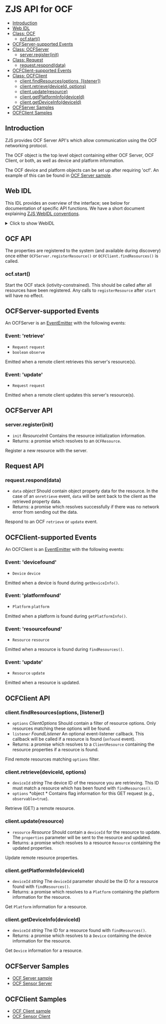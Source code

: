 ZJS API for OCF
===============

* [Introduction](#introduction)
* [Web IDL](#web-idl)
* [Class: OCF](#ocf-api)
  * [ocf.start()](#ocfstart)
* [OCFServer-supported Events](#ocfserver-supported-events)
* [Class: OCFServer](#ocfserver-api)
  * [server.register(init)](#serverregisterinit)
* [Class: Request](#request-api)
  * [request.respond(data)](#requestresponddata)
* [OCFClient-supported Events](#ocfclient-supported-events)
* [Class: OCFClient](#ocfclient-api)
  * [client.findResources(options, [listener])](#clientfindresourcesoptions-listener)
  * [client.retrieve(deviceId, options)](#clientretrievedeviceid-options)
  * [client.update(resource)](#clientupdateresource)
  * [client.getPlatformInfo(deviceId)](#clientgetplatforminfodeviceid)
  * [client.getDeviceInfo(deviceId)](#clientgetdeviceinfodeviceid)
* [OCFServer Samples](#ocfserver-samples)
* [OCFClient Samples](#ocfclient-samples)

Introduction
------------
ZJS provides OCF Server API's which allow communication using the OCF networking
protocol.

The OCF object is the top level object containing either OCF Server,
OCF Client, or both, as well as device and platform information.

The OCF device and platform objects can be set up after requiring 'ocf'. An
example of this can be found in [OCF Server sample](../samples/OcfServer.js).

Web IDL
-------
This IDL provides an overview of the interface; see below for
documentation of specific API functions.  We have a short document
explaining [ZJS WebIDL conventions](Notes_on_WebIDL.md).

<details>
<summary>Click to show WebIDL</summary>
<pre>
// require returns an OCFObject
// var ocf = require('ocf');
<p>[ReturnFromRequire]
interface OCFObject {
    attribute OCFServer server;         // OCF server object
    attribute OCFClient client;         // OCF client object
    attribute Platform platform;        // OCF platform info
    attribute Device device;            // OCF device info
    void start();
};<p>dictionary Platform {
    string id;
    string osVersion;
    string model;
    string manufacturerName;
    string manufacturerURL;
    string manufacturerDate;
    string platformVersion;
    string firmwareVersion;
    string supportURL;
};<p>dictionary Device {
    string uuid;
    string name;
    string dataModels;
    string coreSpecVersion;
};<p>///////////////////////////////////////////
// OCF Server
///////////////////////////////////////////<p>[ExternalInterface=(EventEmitter)]
interface OCFServer: EventEmitter {
    Promise<OCFResource> register(ResourceInit init);
};<p>dictionary ResourceInit {
    string resourcePath;      // OCF resource path
    string[] resourceTypes;   // List of resource types
    string[] interfaces;      // List of interfaces for resource types
    boolean discoverable;     // Is resource discoverable
    boolean observable;       // Is resource observable
    boolean secure;           // Is resource security enabled
    boolean slow;             // Is resource a slow reader
    object properties;        // Dictionary of resource properties
};<p>dictionary Resource {
    string resourcePath;      // Path for this resource
    object properties;        // Application specific resource properties
};<p>interface Request {
    attribute OCFResource target;       // Target/destination resource
    attribute OCFResource source;       // Source/origin resource
    attribute object data;              // resource representation
    Promise<void> respond(object data);
};<p>///////////////////////////////////////////
// OCF Client
///////////////////////////////////////////<p>[ExternalInterface=(EventEmitter)]
interface OCFClient: EventEmitter {
    Promise<Resource> findResources(ClientOptions options, optional FoundListener listener);
    Promise<Resource> retrieve(string deviceId, object options);
    Promise<Resource> update(Resource resource);
    Promise<Platform> getPlatformInfo(string deviceId);
    Promise<Device> getDeviceInfo(string deviceId);
};<p>dictionary ClientOptions {
    string deviceId;
    string resourceType;
    string resourcePath;
};<p>callback FoundListener = void (ClientResource resource);
dictionary ClientResource {
    string deviceId;
    string resourceType;
    string resourcePath;
};<p>typedef long OCFResource; /* THIS WAS ADD JUST TO GET THIS FILE
                             TO COMPILE!!! 7/6/18 */
</pre>
</details>

OCF API
-------
The properties are registered to the system (and available during discovery)
once either `OCFServer.registerResource()` or `OCFClient.findResources()`
is called.

### ocf.start()

Start the OCF stack (iotivity-constrained). This should be called after all
resources have been registered. Any calls to `registerResource` after `start`
will have no effect.

OCFServer-supported Events
--------------------------
An OCFServer is an [EventEmitter](./events.md) with the following events:

### Event: 'retrieve'

* `Request` `request`
* `boolean` `observe`

Emitted when a remote client retrieves this server's resource(s).

### Event: 'update'

* `Request` `request`

Emitted when a remote client updates this server's resource(s).

OCFServer API
--------------
### server.register(init)
* `init` *ResourceInit* Contains the resource initialization information.
* Returns: a promise which resolves to an `OCFResource`.

Register a new resource with the server.

Request API
-----------
### request.respond(data)
* `data` *object* Should contain object property data for the resource. In
the case of an `onretrieve` event, `data` will be sent back to the client as
the retrieved property data.
* Returns: a promise which resolves successfully if there was no network error
from sending out the data.

Respond to an OCF `retrieve` or `update` event.

OCFClient-supported Events
--------------------------
An OCFClient is an [EventEmitter](./events.md) with the following events:

### Event: 'devicefound'

* `Device` `device`

Emitted when a device is found during `getDeviceInfo()`.

### Event: 'platformfound'

* `Platform` `platform`

Emitted when a platform is found during `getPlatformInfo()`.

### Event: 'resourcefound'

* `Resource` `resource`

Emitted when a resource is found during `findResources()`.

### Event: 'update'

* `Resource` `update`

Emitted when a resource is updated.

OCFClient API
-------------
### client.findResources(options, [listener])
* `options` *ClientOptions* Should contain a filter of resource options. Only
resources matching these options will be found.
* `listener` *FoundListener* An optional event-listener callback. This
callback will be called if a resource is found (`onfound` event).
* Returns: a promise which resolves to a `ClientResource` containing the resource properties if a resource is found.

Find remote resources matching `options` filter.

### client.retrieve(deviceId, options)
* `deviceId` *string* The device ID of the resource you are retrieving.
This ID must match a resource which has been found with `findResources()`.
* `options` *object * Contains flag information for this GET request (e.g., `observable=true`).

Retrieve (GET) a remote resource.

### client.update(resource)
* `resource` *Resource* Should contain a `deviceId` for the resource to
update. The `properties` parameter will be sent to the resource and updated.
* Returns: a promise which resolves to a resource `Resource` containing the
updated properties.

Update remote resource properties.

### client.getPlatformInfo(deviceId)
* `deviceId` *string* The `deviceId` parameter should be the ID for a resource found with `findResources()`.
* Returns: a promise which resolves to a `Platform` containing the platform
information for the resource.

Get `Platform` information for a resource.

### client.getDeviceInfo(deviceId)
* `deviceId` *string* The ID for a resource found with `findResources()`.
* Returns: a promise which resolves to a `Device` containing the device
information for the resource.

Get `Device` information for a resource.

OCFServer Samples
--------------
* [OCF Server sample](../samples/OcfServer.js)
* [OCF Sensor Server](../samples/OcfSensorServer.js)

OCFClient Samples
--------------
* [OCF Client sample](../samples/OcfClient.js)
* [OCF Sensor Client](../samples/OcfSensorClient.js)
